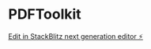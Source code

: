 # PDFToolkit

[Edit in StackBlitz next generation editor ⚡️](https://stackblitz.com/~/github.com/ranaprathap2/PDFToolkit)